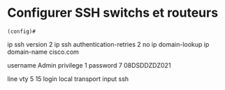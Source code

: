 # Configurer SSH switchs et routeurs


```
(config)# 
```

ip ssh version 2
ip ssh authentication-retries 2
no ip domain-lookup
ip domain-name cisco.com

username Admin privilege 1 password 7 08DSDDZDZ021

line vty 5 15
 login local
 transport input ssh